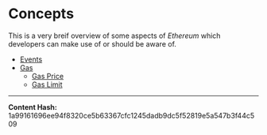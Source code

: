 
Concepts
========


This is a very breif overview of some aspects of *Ethereum*
which developers can make use of or should be aware of.


* [Events](events)
* [Gas](gas)
  * [Gas Price](gas)
  * [Gas Limit](gas)



-----
**Content Hash:** 1a99161696ee94f8320ce5b63367cfc1245dadb9dc5f52819e5a547b3f44c509